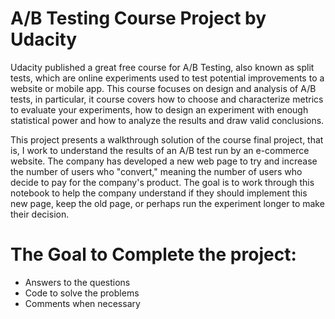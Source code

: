 # A/B Testing Course Project by Udacity


Udacity published a great free course for A/B Testing, also known as split tests, which are online experiments used to test potential improvements to a website or mobile app.  This course focuses on design and analysis of A/B tests, in particular, it course covers how to choose and characterize metrics to evaluate your experiments, how to design an experiment with enough statistical power and how to analyze the results and draw valid conclusions.

This project presents a walkthrough solution of the course final project, that is, I work to understand the results of an A/B test run by an e-commerce website. The company has developed a new web page to try and increase the number of users who "convert," meaning the number of users who decide to pay for the company's product. The goal is to work through this notebook to help the company understand if they should implement this new page, keep the old page, or perhaps run the experiment longer to make their decision.

# The Goal to Complete the project:
- Answers to the questions
- Code to solve the problems
- Comments when necessary

